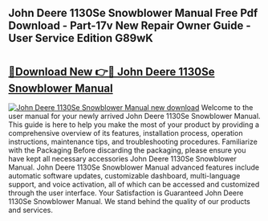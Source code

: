 ## John Deere 1130Se Snowblower Manual Free Pdf Download - Part-17v New Repair Owner Guide - User Service Edition G89wK

# <h2><a href="http://bc91229.oget.top/?id=John+Deere+1130Se+Snowblower+Manual">🔗Download New 👉🔴 John Deere 1130Se Snowblower Manual</a></h2>

[![John Deere 1130Se Snowblower Manual new download](https://i.imgur.com/5g1atiW.png)](http://bc91229.oget.top/?id=John+Deere+1130Se+Snowblower+Manual)
Welcome to the user manual for your newly arrived John Deere 1130Se Snowblower Manual. This guide is here to help you make the most of your product by providing a comprehensive overview of its features, installation process, operation instructions, maintenance tips, and troubleshooting procedures. Familiarize with the Packaging Before discarding the packaging, please ensure you have kept all necessary accessories John Deere 1130Se Snowblower Manual. John Deere 1130Se Snowblower Manual advanced features include automatic software updates, customizable dashboard, multi-language support, and voice activation, all of which can be accessed and customized through the user interface. Your Satisfaction is Guaranteed John Deere 1130Se Snowblower Manual. We stand behind the quality of our products and services.
